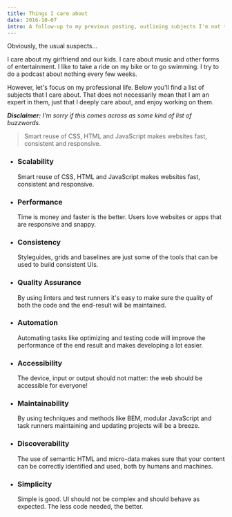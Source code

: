 ```yaml
---
title: Things I care about
date: 2016-10-07
intro: A follow-up to my previous posting, outlining subjects I'm not that interested in.
---
```


<p class="lead">Obviously, the usual suspects...</p>

I care about my girlfriend and our kids. I care about music and other forms of entertainment. I like to take a ride on my bike or to go swimming. I try to do a podcast about nothing every few weeks.

However, let's focus on my professional life. Below you'll find a list of subjects that I care about. That does not necessarily mean that I am an expert in them, just that I deeply care about, and enjoy working on them.

*__Disclaimer:__ I'm sorry if this comes across as some kind of list of buzzwords.*

<blockquote>
    <p>Smart reuse of CSS, HTML and JavaScript makes websites fast, consistent and responsive.</p>
</blockquote>

<ul class="a-list-bare">
    <li>
        <h3>Scalability</h3>
        <p>Smart reuse of CSS, HTML and JavaScript makes websites fast, consistent and responsive.</p>
    </li>
    <li>
        <h3>Performance</h3>
        <p>Time is money and faster is the better. Users love websites or apps that are responsive and snappy.</p>
    </li>
    <li>
        <h3>Consistency</h3>
        <p>Styleguides, grids and baselines are just some of the tools that can be used to build consistent UIs.</p>
    </li>
    <li>
        <h3>Quality Assurance</h3>
        <p>By using linters and test runners it's easy to make sure the quality of both the code and the end-result will be maintained.</p>
    </li>
    <li>
        <h3>Automation</h3>
        <p>Automating tasks like optimizing and testing code will improve the performance of the end result and makes developing a lot easier.</p>
    </li>
    <li>
        <h3>Accessibility</h3>
        <p>The device, input or output should not matter: the web should be accessible for everyone!</p>
    </li>
    <li>
        <h3>Maintainability</h3>
        <p>By using techniques and methods like BEM, modular JavaScript and task runners maintaining and updating projects will be a breeze.</p>
    </li>
    <li>
        <h3>Discoverability</h3>
        <p>The use of semantic HTML and micro-data makes sure that your content can be correctly identified and used, both by humans and machines.</p>
    </li>
    <li>
        <h3>Simplicity</h3>
        <p>Simple is good. UI should not be complex and should behave as expected. The less code needed, the better.</p>
    </li>
</ul>